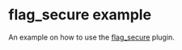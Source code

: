 # flag_secure example

An example on how to use the [flag_secure](https://pub.dev/packages/flag_secure) plugin.
